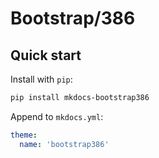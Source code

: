 # Bootstrap/386

## Quick start

Install with `pip`:

``` sh
pip install mkdocs-bootstrap386
```

Append to `mkdocs.yml`:

``` yaml
theme:
  name: 'bootstrap386'
```
